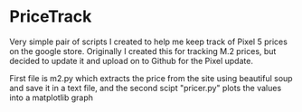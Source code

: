 # PriceTrack

Very simple pair of scripts I created to help me keep track of Pixel 5 prices on the google store. Originally I created this for tracking M.2 prices, but decided to update it and upload on to Github for the Pixel update.

First file is m2.py which extracts the price from the site using beautiful soup and save it in a text file, and the second scipt "pricer.py" plots the values into a matplotlib graph


